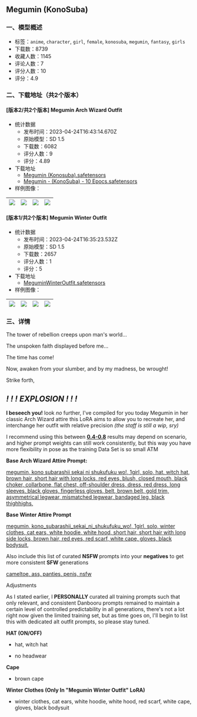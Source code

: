 ## Megumin (KonoSuba)
### 一、模型概述

- 标签：`anime`, `character`, `girl`, `female`, `konosuba`, `megumin`, `fantasy`, `girls`
- 下载数：8739
- 收藏人数：1145
- 评论人数：7
- 评分人数：10
- 评分：4.9

### 二、下载地址（共2个版本）

#### [版本2/共2个版本] Megumin Arch Wizard Outfit

- 统计数据
  - 发布时间：2023-04-24T16:43:14.670Z
  - 原始模型：SD 1.5
  - 下载数：6082
  - 评分人数：9
  - 评分：4.89
- 下载地址
  - [Megumin (Konosuba).safetensors](https://civitai.com/api/download/models/11278)
  - [Megumin - (KonoSuba) - 10 Epocs.safetensors](https://civitai.com/api/download/models/11278?type=Model&format=SafeTensor)
- 样例图像：

| <img src="https://image.civitai.com/xG1nkqKTMzGDvpLrqFT7WA/581ff84b-d048-4f66-0c24-a918376f3300/width=450/586601.jpeg" /> | <img src="https://image.civitai.com/xG1nkqKTMzGDvpLrqFT7WA/7aba6f2a-aca9-4d7f-60eb-33699a3b3600/width=450/586510.jpeg" /> | <img src="https://image.civitai.com/xG1nkqKTMzGDvpLrqFT7WA/9eb36494-9239-4ee7-23ea-3d977a13e900/width=450/587101.jpeg" /> | <img src="https://image.civitai.com/xG1nkqKTMzGDvpLrqFT7WA/f26a4882-bac8-46e9-8142-0fb400d3b900/width=450/108554.jpeg" /> |
| ---- | ---- | ---- | ---- |

#### [版本1/共2个版本] Megumin Winter Outfit

- 统计数据
  - 发布时间：2023-04-24T16:35:23.532Z
  - 原始模型：SD 1.5
  - 下载数：2657
  - 评分人数：1
  - 评分：5
- 下载地址
  - [MeguminWinterOutfit.safetensors](https://civitai.com/api/download/models/14515)
- 样例图像：

| <img src="https://image.civitai.com/xG1nkqKTMzGDvpLrqFT7WA/ac059443-ccfe-4e39-7fcb-849ef1688500/width=450/141827.jpeg" /> | <img src="https://image.civitai.com/xG1nkqKTMzGDvpLrqFT7WA/86cc3bd5-a003-45a1-ef05-acacdbed6900/width=450/141815.jpeg" /> | <img src="https://image.civitai.com/xG1nkqKTMzGDvpLrqFT7WA/3fa07025-1e39-4960-56c8-6d97e016e700/width=450/141814.jpeg" /> | <img src="https://image.civitai.com/xG1nkqKTMzGDvpLrqFT7WA/e90e3d33-dcf1-40ec-1f03-0192842dcf00/width=450/141813.jpeg" /> |
| ---- | ---- | ---- | ---- |


### 三、详情
<p>The tower of rebellion creeps upon man's world...</p><p>The unspoken faith displayed before me...</p><p>The time has come!</p><p>Now, awaken from your slumber, and by my madness, be wrought!</p><p>Strike forth,</p><h2><strong><em>! ! ! EXPLOSION ! ! !</em></strong></h2><p></p><p><strong>I beseech you!</strong> look <em>no</em> further, I've compiled for you today Megumin in her classic Arch Wizard attire this LoRA aims to allow you to recreate her, and interchange her outfit with relative precision <em>(the staff is still a wip, sry)</em></p><p></p><p>I recommend using this between <strong><u>0.4-0.8</u></strong> results may depend on scenario, and higher prompt weights can still work consistently, but this way you have more flexibility in pose as the training Data Set is so small ATM</p><p></p><p><strong>Base Arch Wizard Attire Prompt:</strong></p><p><u>megumin, kono subarashii sekai ni shukufuku wo!, 1girl, solo, hat, witch hat, brown hair, short hair with long locks, red eyes, blush, closed mouth, black choker, collarbone, flat chest, off-shoulder dress, dress, red dress, long sleeves, black gloves, fingerless gloves, belt, brown belt, gold trim, asymmetrical legwear, mismatched legwear, bandaged leg, black thighhighs,</u></p><p></p><p><strong>Base Winter Attire Prompt</strong></p><p><u>megumin, kono_subarashii_sekai_ni_shukufuku_wo!, 1girl, solo, winter clothes, cat ears, white hoodie, white hood, short hair, short hair with long side locks, brown hair, red eyes, red scarf, white cape, gloves, black bodysuit,</u></p><p></p><p>Also include this list of curated <strong>NSFW </strong>prompts into your <strong>negatives</strong> to get more consistent <strong>SFW </strong>generations</p><p></p><p><u>cameltoe, ass, panties, penis, nsfw</u></p><p></p><p>Adjustments</p><p>As I stated earlier, I <strong>PERSONALLY </strong>curated all training prompts such that only relevant, and consistent Danbooru prompts remained to maintain a certain level of controlled predictability in all generations, there's not a lot right now given the limited training set, but as time goes on, I'll begin to list this with dedicated alt outfit prompts, so please stay tuned.</p><p></p><p><strong>HAT (ON/OFF)</strong></p><ul><li><p>hat, witch hat</p></li><li><p>no headwear</p></li></ul><p><strong>Cape</strong></p><ul><li><p>brown cape</p></li></ul><p><strong>Winter Clothes (Only In "Megumin Winter Outfit" LoRA)</strong></p><ul><li><p>winter clothes, cat ears, white hoodie, white hood, red scarf, white cape, gloves, black bodysuit</p></li></ul><p></p>